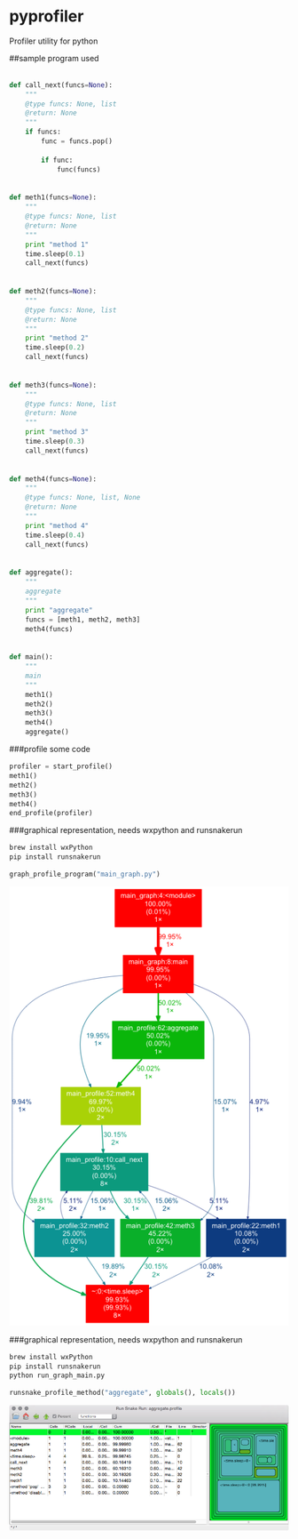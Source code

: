 # pyprofiler
Profiler utility for python

##sample program used
```python

def call_next(funcs=None):
    """
    @type funcs: None, list
    @return: None
    """
    if funcs:
        func = funcs.pop()

        if func:
            func(funcs)


def meth1(funcs=None):
    """
    @type funcs: None, list
    @return: None
    """
    print "method 1"
    time.sleep(0.1)
    call_next(funcs)


def meth2(funcs=None):
    """
    @type funcs: None, list
    @return: None
    """
    print "method 2"
    time.sleep(0.2)
    call_next(funcs)


def meth3(funcs=None):
    """
    @type funcs: None, list
    @return: None
    """
    print "method 3"
    time.sleep(0.3)
    call_next(funcs)


def meth4(funcs=None):
    """
    @type funcs: None, list, None
    @return: None
    """
    print "method 4"
    time.sleep(0.4)
    call_next(funcs)


def aggregate():
    """
    aggregate
    """
    print "aggregate"
    funcs = [meth1, meth2, meth3]
    meth4(funcs)


def main():
    """
    main
    """
    meth1()
    meth2()
    meth3()
    meth4()
    aggregate()
```

###profile some code
```python
profiler = start_profile()
meth1()
meth2()
meth3()
meth4()
end_profile(profiler)
```

###graphical representation, needs wxpython and runsnakerun
```bash
brew install wxPython
pip install runsnakerun
```

```python
graph_profile_program("main_graph.py")
```

![screenshot](main_graph.png)

###graphical representation, needs wxpython and runsnakerun
```bash
brew install wxPython
pip install runsnakerun
python run_graph_main.py
```

```python
runsnake_profile_method("aggregate", globals(), locals())
```

![screenshot](snake.png)
